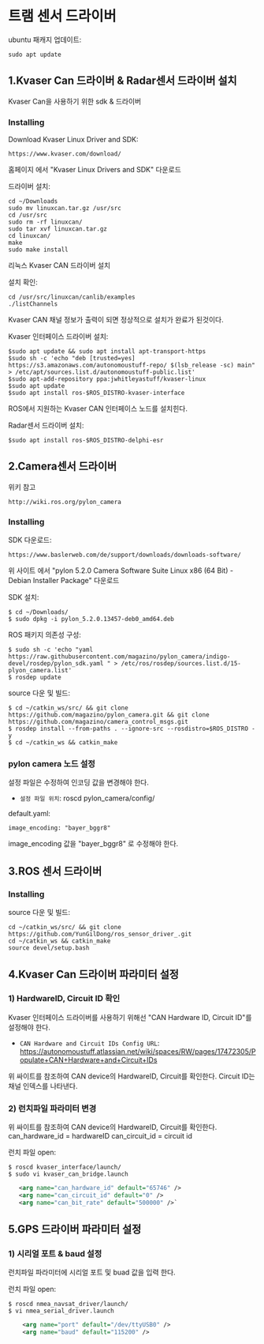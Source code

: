 트램 센서 드라이버
===================================

ubuntu 패캐지 업데이트:

    sudo apt update  

1.Kvaser Can 드라이버 & Radar센서 드라이버 설치
-----------------------------------
Kvaser Can을 사용하기 위한 sdk & 드라이버

### Installing ###

Download Kvaser Linux Driver and SDK:

    https://www.kvaser.com/download/

홈페이지 에서 "Kvaser Linux Drivers and SDK" 다운로드

드라이버 설치:

    cd ~/Downloads
    sudo mv linuxcan.tar.gz /usr/src
    cd /usr/src
    sudo rm -rf linuxcan/
    sudo tar xvf linuxcan.tar.gz
    cd linuxcan/
    make
    sudo make install

리눅스 Kvaser CAN 드라이버 설치

설치 확인:

    cd /usr/src/linuxcan/canlib/examples
    ./listChannels    

Kvaser CAN 채널 정보가 출력이 되면 정상적으로 설치가 완료가 된것이다.


Kvaser 인터페이스 드라이버 설치:    

    $sudo apt update && sudo apt install apt-transport-https
    $sudo sh -c 'echo "deb [trusted=yes] https://s3.amazonaws.com/autonomoustuff-repo/ $(lsb_release -sc) main" > /etc/apt/sources.list.d/autonomoustuff-public.list'
    $sudo apt-add-repository ppa:jwhitleyastuff/kvaser-linux
    $sudo apt update
    $sudo apt install ros-$ROS_DISTRO-kvaser-interface

ROS에서 지원하는 Kvaser CAN 인터페이스 노드를 설치힌다.

Radar센서 드라이버 설치:

    $sudo apt install ros-$ROS_DISTRO-delphi-esr
    
2.Camera센서 드라이버
-----------------------------------
위키 참고

    http://wiki.ros.org/pylon_camera

### Installing ###

SDK 다운로드:

    https://www.baslerweb.com/de/support/downloads/downloads-software/    

위 사이트 에서 "pylon 5.2.0 Camera Software Suite Linux x86 (64 Bit) - Debian Installer Package" 다운로드

SDK 설치:

    $ cd ~/Downloads/
    $ sudo dpkg -i pylon_5.2.0.13457-deb0_amd64.deb

ROS 패키지 의존성 구성:

    $ sudo sh -c 'echo "yaml https://raw.githubusercontent.com/magazino/pylon_camera/indigo-devel/rosdep/pylon_sdk.yaml " > /etc/ros/rosdep/sources.list.d/15-plyon_camera.list'
    $ rosdep update


source 다운 및 빌드:    

    $ cd ~/catkin_ws/src/ && git clone https://github.com/magazino/pylon_camera.git && git clone https://github.com/magazino/camera_control_msgs.git
    $ rosdep install --from-paths . --ignore-src --rosdistro=$ROS_DISTRO -y
    $ cd ~/catkin_ws && catkin_make

### pylon camera 노드 설정 ###
설정 파일은 수정하여 인코딩 값을 변경해야 한다.

 * `설정 파일 위치`: roscd pylon_camera/config/

default.yaml:

    image_encoding: "bayer_bggr8"

image_encoding 값을 "bayer_bggr8" 로 수정해야 한다.

3.ROS 센서 드라이버
-----------------------------------

### Installing ###

source 다운 및 빌드:    

    cd ~/catkin_ws/src/ && git clone https://github.com/YunGilDong/ros_sensor_driver_.git    
    cd ~/catkin_ws && catkin_make
    source devel/setup.bash

4.Kvaser Can 드라이버 파라미터 설정
-----------------------------------

###  1) HardwareID, Circuit ID 확인 ###
Kvaser 인터페이스 드라이버를 사용하기 위해선 "CAN Hardware ID, Circuit ID"를 설정해야 한다.

 * `CAN Hardware and Circuit IDs Config URL`: https://autonomoustuff.atlassian.net/wiki/spaces/RW/pages/17472305/Populate+CAN+Hardware+and+Circuit+IDs

 위 싸이트를 참조하여 CAN device의 HardwareID, Circuit를 확인한다. Circuit ID는 채널 인덱스를 나타낸다.

 ###  2) 런치파일 파라미터 변경 ###
 위 싸이트를 참조하여 CAN device의 HardwareID, Circuit를 확인한다.
 can_hardware_id = hardwareID
 can_circuit_id = circuit id

런치 파일 open:

    $ roscd kvaser_interface/launch/
    $ sudo vi kvaser_can_bridge.launch

 ```xml
    <arg name="can_hardware_id" default="65746" />
    <arg name="can_circuit_id" default="0" />
    <arg name="can_bit_rate" default="500000" />`
```

5.GPS 드라이버 파라미터 설정
-----------------------------------

 ###  1) 시리얼 포트 & baud 설정 ###
 런치파일 파라미터에 시리얼 포트 및 buad 값을 입력 한다.

런치 파일 open:

    $ roscd nmea_navsat_driver/launch/
    $ vi nmea_serial_driver.launch

```xml
    <arg name="port" default="/dev/ttyUSB0" />
    <arg name="baud" default="115200" />
```